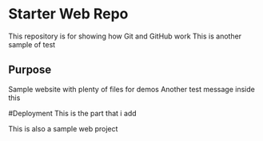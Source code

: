 # Starter Web Repo

This repository is for showing how Git and GitHub work
This is another sample of test

## Purpose

Sample website with plenty of files for demos
Another test message inside this

#Deployment
This is the part that i add

This is also a sample web project